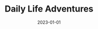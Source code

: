 ---
title: "Daily Life Adventures"
slug: "2023-daily-life"
cover: "/images/2023/komako-1.jpg"
summary: "Capturing the everyday moments that make life with Komako so special - from curious explorations to comfortable naps."
lang: "en"
date: "2023-01-01"
---
